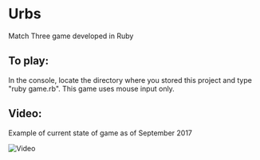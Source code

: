 # Urbs
Match Three game developed in Ruby

To play:
--------
In the console, locate the directory where you stored this project and type
"ruby game.rb". This game uses mouse input only.

Video:
------------
Example of current state of game as of September 2017

![Video](https://bitbucket.org/bad_gal/matchthree/src/master/Screenshots/urbs_movie.gif)

